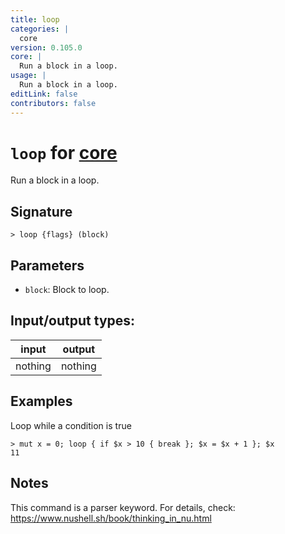 ```yaml
---
title: loop
categories: |
  core
version: 0.105.0
core: |
  Run a block in a loop.
usage: |
  Run a block in a loop.
editLink: false
contributors: false
---
```

<!-- This file is automatically generated. Please edit the command in https://github.com/nushell/nushell instead. -->

# `loop` for [core](/commands/categories/core.md)

<div class='command-title'>Run a block in a loop.</div>

## Signature

```> loop {flags} (block)```

## Parameters

 -  `block`: Block to loop.


## Input/output types:

| input   | output  |
| ------- | ------- |
| nothing | nothing |
## Examples

Loop while a condition is true
```nu
> mut x = 0; loop { if $x > 10 { break }; $x = $x + 1 }; $x
11
```

## Notes
This command is a parser keyword. For details, check:
  https://www.nushell.sh/book/thinking_in_nu.html